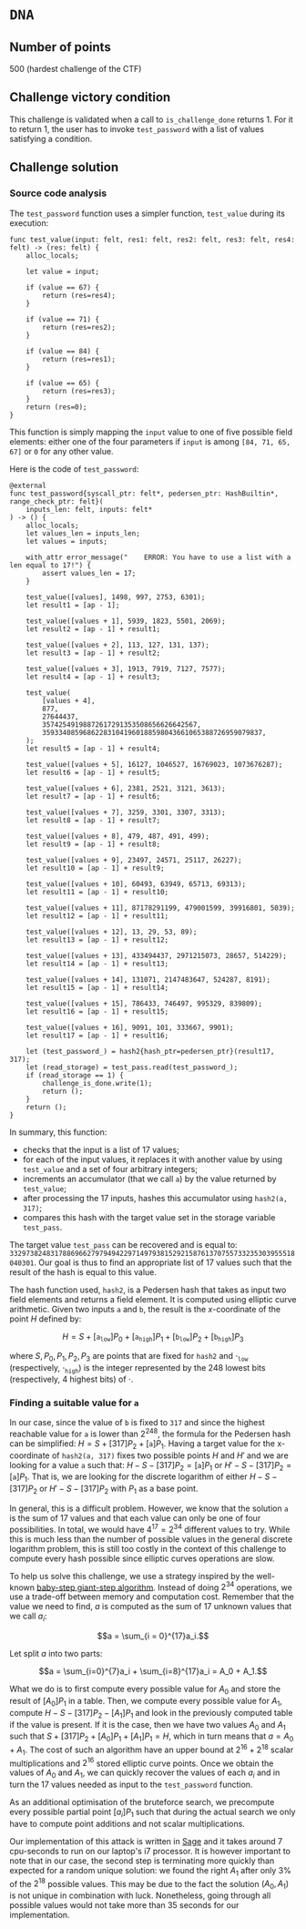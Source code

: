 # `DNA`

## Number of points

500 (hardest challenge of the CTF)

## Challenge victory condition

This challenge is validated when a call to `is_challenge_done` returns 1. For
it to return 1, the user has to invoke `test_password` with a list of values
satisfying a condition.

## Challenge solution

### Source code analysis

The `test_password` function uses a simpler function, `test_value` during its execution:
```cairo
func test_value(input: felt, res1: felt, res2: felt, res3: felt, res4: felt) -> (res: felt) {
    alloc_locals;

    let value = input;

    if (value == 67) {
        return (res=res4);
    }

    if (value == 71) {
        return (res=res2);
    }

    if (value == 84) {
        return (res=res1);
    }

    if (value == 65) {
        return (res=res3);
    }
    return (res=0);
}
```
This function is simply mapping the `input` value to one of five
possible field elements: either one of the four parameters if `input` is among
`[84, 71, 65, 67]` or `0` for any other value.

Here is the code of `test_password`:

```cairo
@external
func test_password{syscall_ptr: felt*, pedersen_ptr: HashBuiltin*, range_check_ptr: felt}(
    inputs_len: felt, inputs: felt*
) -> () {
    alloc_locals;
    let values_len = inputs_len;
    let values = inputs;

    with_attr error_message("    ERROR: You have to use a list with a len equal to 17!") {
        assert values_len = 17;
    }

    test_value([values], 1498, 997, 2753, 6301);
    let result1 = [ap - 1];

    test_value([values + 1], 5939, 1823, 5501, 2069);
    let result2 = [ap - 1] + result1;

    test_value([values + 2], 113, 127, 131, 137);
    let result3 = [ap - 1] + result2;

    test_value([values + 3], 1913, 7919, 7127, 7577);
    let result4 = [ap - 1] + result3;

    test_value(
        [values + 4],
        877,
        27644437,
        35742549198872617291353508656626642567,
        359334085968622831041960188598043661065388726959079837,
    );
    let result5 = [ap - 1] + result4;

    test_value([values + 5], 16127, 1046527, 16769023, 1073676287);
    let result6 = [ap - 1] + result5;

    test_value([values + 6], 2381, 2521, 3121, 3613);
    let result7 = [ap - 1] + result6;

    test_value([values + 7], 3259, 3301, 3307, 3313);
    let result8 = [ap - 1] + result7;

    test_value([values + 8], 479, 487, 491, 499);
    let result9 = [ap - 1] + result8;

    test_value([values + 9], 23497, 24571, 25117, 26227);
    let result10 = [ap - 1] + result9;

    test_value([values + 10], 60493, 63949, 65713, 69313);
    let result11 = [ap - 1] + result10;

    test_value([values + 11], 87178291199, 479001599, 39916801, 5039);
    let result12 = [ap - 1] + result11;

    test_value([values + 12], 13, 29, 53, 89);
    let result13 = [ap - 1] + result12;

    test_value([values + 13], 433494437, 2971215073, 28657, 514229);
    let result14 = [ap - 1] + result13;

    test_value([values + 14], 131071, 2147483647, 524287, 8191);
    let result15 = [ap - 1] + result14;

    test_value([values + 15], 786433, 746497, 995329, 839809);
    let result16 = [ap - 1] + result15;

    test_value([values + 16], 9091, 101, 333667, 9901);
    let result17 = [ap - 1] + result16;

    let (test_password_) = hash2{hash_ptr=pedersen_ptr}(result17, 317);
    let (read_storage) = test_pass.read(test_password_);
    if (read_storage == 1) {
        challenge_is_done.write(1);
        return ();
    }
    return ();
}
```
In summary, this function:
* checks that the input is a list of 17 values;
* for each of the input values, it replaces it with another value by using
  `test_value` and a set of four arbitrary integers;
* increments an accumulator (that we call `a`) by the value returned by `test_value`;
* after processing the 17 inputs, hashes this accumulator using
  `hash2(a, 317)`;
* compares this hash with the target value set in the storage variable
  `test_pass`.

The target value `test_pass` can be recovered and is equal to:
`3329738248317886966279794942297149793815292158761370755733235303955518040301`.
Our goal is thus to find an appropriate list of 17 values such that the result of the hash is equal to this value.

The hash function used, `hash2`, is a Pedersen hash that takes as input two
field elements and returns a field element. It is computed using elliptic
curve arithmetic. Given two inputs `a` and `b`, the result is the $x$-coordinate
of the point $H$ defined by:

```math
H = S + [\texttt{a}_\texttt{low}]P_0 + [\texttt{a}_\texttt{high}]P_1 + [\texttt{b}_\texttt{low}]P_2 + [\texttt{b}_\texttt{high}]P_3
```

where
$S, P_0, P_1, P_2, P_3$ are points that are fixed for `hash2` and $\cdot_\texttt{low}$ (respectively, $\cdot_\texttt{high}$) is the integer represented by the 248 lowest bits (respectively, 4 highest bits) of $\cdot$.


### Finding a suitable value for `a`

In our case, since the value of `b` is fixed to `317` and since the highest reachable
value for `a` is lower than $2^{248}$, the formula for the Pedersen hash can be simplified:
$H = S + [317]P_2 + [\texttt{a}]P_1$.
Having a target value for the x-coordinate of `hash2(a, 317)` fixes two
possible points $H$ and $H'$ and we are looking for a value `a` such that:
$H - S - [317]P_2 = [\texttt{a}]P_1$ or $H' - S - [317]P_2 = [\texttt{a}]P_1$.
That is, we are looking for the discrete logarithm of either
$H - S - [317]P_2$ or $H' - S - [317]P_2$ with $P_1$ as a base point.

In general, this is a difficult problem. However, we know that the solution
`a` is the sum of 17 values and that each value can only be one of four possibilities.
In total, we would have $4^{17} = 2^{34}$ different values to
try. While this is much less than the number of possible values in the general
discrete logarithm problem, this is still too costly in the context of this
challenge to compute every hash
possible since elliptic curves operations are slow.

To help us solve this challenge, we use a strategy inspired by the well-known
[baby-step giant-step
algorithm](https://en.wikipedia.org/wiki/Baby-step_giant-step). Instead of
doing $2^{34}$ operations, we use a trade-off between memory and
computation cost. Remember that the value we need to find, $a$ is computed as the sum of 17 unknown values that we call $a_i$: 
```math
a = \sum_{i = 0}^{17}a_i.
```
Let split $a$ into two parts:
```math
a = \sum_{i=0}^{7}a_i + \sum_{i=8}^{17}a_i = A_0 + A_1.
```
What we do is to first
compute every possible value for $A_0$ and store the result of $[A_0]P_1$ in a table. Then, we
compute every possible value for $A_1$, compute $H - S - [317]P_2 - [A_1]P_1$
and look in the previously computed table if the value is present. If it is
the case, then we have two values $A_0$ and $A_1$ such that
$S + [317]P_2 + [A_0]P_1 + [A_1]P_1 = H$, which in turn means that $a = A_0 + A_1$.
The cost of such an algorithm have an upper bound at $2^{16} + 2^{18}$ scalar multiplications
and $2^{16}$ stored elliptic curve points. Once we obtain the values of $A_0$
and $A_1$, we can quickly recover the values of each $a_i$ and in turn the
17 values needed as input to the `test_password` function.

As an additional optimisation of the bruteforce search, we precompute every
possible partial point $[a_i]P_1$ such that during the actual search we only have to
compute point additions and not scalar multiplications.

Our implementation of this attack is written in
[Sage](https://www.sagemath.org/) and it takes around 7 cpu-seconds to run on our
laptop's i7 processor. It is however important to note that in our case, the second step is terminating more quickly than expected for a random unique solution: we found the right $A_1$ after only 3% of the $2^{18}$ possible values. This may be due to the fact the solution $(A_0, A_1)$ is not unique in combination with luck. Nonetheless, going through all possible values would not take more than 35 seconds for our
implementation.
